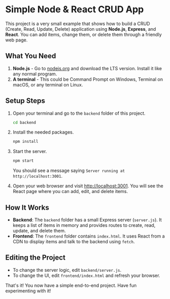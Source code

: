 # Simple Node & React CRUD App

This project is a very small example that shows how to build a CRUD (Create, Read, Update, Delete) application using **Node.js**, **Express**, and **React**. You can add items, change them, or delete them through a friendly web page.

## What You Need

1. **Node.js** - Go to [nodejs.org](https://nodejs.org/) and download the LTS version. Install it like any normal program.
2. **A terminal** - This could be Command Prompt on Windows, Terminal on macOS, or any terminal on Linux.

## Setup Steps

1. Open your terminal and go to the `backend` folder of this project.

   ```bash
   cd backend
   ```

2. Install the needed packages.

   ```bash
   npm install
   ```

3. Start the server.

   ```bash
   npm start
   ```

   You should see a message saying `Server running at http://localhost:3001`.

4. Open your web browser and visit [http://localhost:3001](http://localhost:3001).
   You will see the React page where you can add, edit, and delete items.

## How It Works

- **Backend**: The `backend` folder has a small Express server (`server.js`). It keeps a list of items in memory and provides routes to create, read, update, and delete them.
- **Frontend**: The `frontend` folder contains `index.html`. It uses React from a CDN to display items and talk to the backend using `fetch`.

## Editing the Project

- To change the server logic, edit `backend/server.js`.
- To change the UI, edit `frontend/index.html` and refresh your browser.

That's it! You now have a simple end-to-end project. Have fun experimenting with it!
